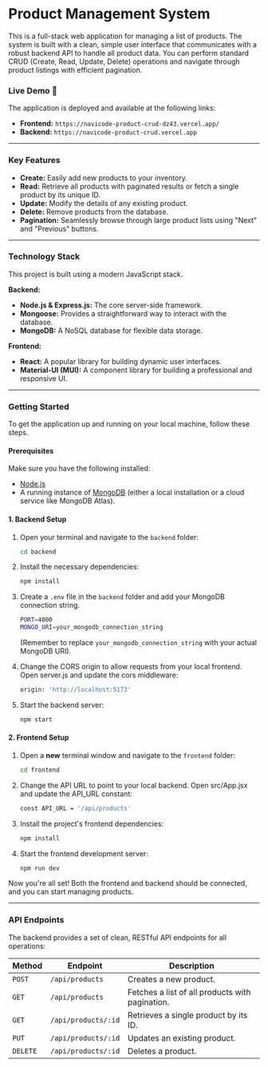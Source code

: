 # Product Management System

This is a full-stack web application for managing a list of products. The system is built with a clean, simple user interface that communicates with a robust backend API to handle all product data. You can perform standard CRUD (Create, Read, Update, Delete) operations and navigate through product listings with efficient pagination.

### Live Demo 🚀

The application is deployed and available at the following links:
* **Frontend:** `https://navicode-product-crud-dz43.vercel.app/`
* **Backend:** `https://navicode-product-crud.vercel.app`

***

### Key Features
* **Create:** Easily add new products to your inventory.
* **Read:** Retrieve all products with paginated results or fetch a single product by its unique ID.
* **Update:** Modify the details of any existing product.
* **Delete:** Remove products from the database.
* **Pagination:** Seamlessly browse through large product lists using "Next" and "Previous" buttons.

---

### Technology Stack
This project is built using a modern JavaScript stack.

**Backend:**
* **Node.js & Express.js:** The core server-side framework.
* **Mongoose:** Provides a straightforward way to interact with the database.
* **MongoDB:** A NoSQL database for flexible data storage.

**Frontend:**
* **React:** A popular library for building dynamic user interfaces.
* **Material-UI (MUI):** A component library for building a professional and responsive UI.

---

### Getting Started

To get the application up and running on your local machine, follow these steps.

#### Prerequisites
Make sure you have the following installed:
* [Node.js](https://nodejs.org/en/)
* A running instance of [MongoDB](https://www.mongodb.com/) (either a local installation or a cloud service like MongoDB Atlas).

#### 1. Backend Setup

1.  Open your terminal and navigate to the `backend` folder:
    ```bash
    cd backend
    ```
2.  Install the necessary dependencies:
    ```bash
    npm install
    ```
3.  Create a `.env` file in the `backend` folder and add your MongoDB connection string.
    ```bash
    PORT=4000
    MONGO_URI=your_mongodb_connection_string
    ```
    (Remember to replace `your_mongodb_connection_string` with your actual MongoDB URI).
    
4.  Change the CORS origin to allow requests from your local frontend. Open server.js and update the cors middleware:
    ```bash
    origin: 'http://localhost:5173'
    ```
6.  Start the backend server:
    ```bash
    npm start
    ```

#### 2. Frontend Setup

1.  Open a **new** terminal window and navigate to the `frontend` folder:
    ```bash
    cd frontend
    ```
1.  Change the API URL to point to your local backend. Open src/App.jsx and update the API_URL constant:
    ```bash
    const API_URL = '/api/products'
    ```
2.  Install the project's frontend dependencies:
    ```bash
    npm install
    ```
3.  Start the frontend development server:
    ```bash
    npm run dev
    ```

Now you're all set! Both the frontend and backend should be connected, and you can start managing products.

---

### API Endpoints
The backend provides a set of clean, RESTful API endpoints for all operations:

| Method | Endpoint             | Description                       |
|--------|----------------------|-----------------------------------|
| `POST`   | `/api/products`        | Creates a new product.            |
| `GET`    | `/api/products`        | Fetches a list of all products with pagination. |
| `GET`    | `/api/products/:id`    | Retrieves a single product by its ID. |
| `PUT`    | `/api/products/:id`    | Updates an existing product.      |
| `DELETE` | `/api/products/:id`    | Deletes a product.                |
